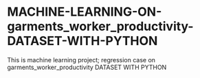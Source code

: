 # MACHINE-LEARNING-ON-garments_worker_productivity-DATASET-WITH-PYTHON
This is machine learning project; regression case on garments_worker_productivity DATASET WITH PYTHON

